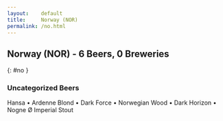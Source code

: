 ```yaml
---
layout:    default
title:     Norway (NOR)
permalink: /no.html
---
```


## Norway (NOR) - 6 Beers, 0 Breweries
{: #no }




### Uncategorized Beers

Hansa   • Ardenne Blond   • Dark Force   • Norwegian Wood   • Dark Horizon   • Nogne Ø Imperial Stout  



 
